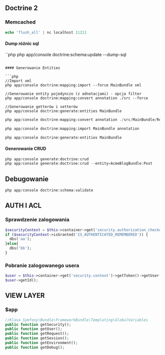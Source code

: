 ## Doctrine 2

### Memcached
```php
echo 'flush_all' | nc localhost 11211
```

#### Dump różnic sql
``php
php app/console doctrine:schema:update --dump-sql
```

#### Generowanie Entities

```php
//Import xml
php app/console doctrine:mapping:import --force MainBundle xml

//Generowanie entity pojedynczo (z adnotacjami) - opcja filter
php app/console doctrine:mapping:convert annotation ./src --force

//Generowanie getterów i setterów
php app/console doctrine:generate:entities MainBundle
```

```php
php app/console doctrine:mapping:convert annotation ./src/MainBundle/Resources/config/doctrine/metadata/orm --from-database --force

php app/console doctrine:mapping:import MainBundle annotation

php app/console doctrine:generate:entities MainBundle
```

#### Generowanie CRUD
```php
php app/console generate:doctrine:crud
php app/console generate:doctrine:crud --entity=AcmeBlogBundle:Post
```

## Debugowanie
```php
php app/console doctrine:schema:validate
```

## AUTH I ACL

### Sprawdzenie zalogowania
```php
$securityContext = $this->container->get('security.authorization_checker');
if ($securityContext->isGranted('IS_AUTHENTICATED_REMEMBERED')) {
  dbs('aa');
}else{
  dbs('bb');
}
```     

### Pobranie zalogowanego usera
```php
$user = $this->container->get('security.context')->getToken()->getUser();
$user->getId();
```

## VIEW LAYER
### $app
```php
//Klasa Symfony\Bundle\FrameworkBundle\Templating\GlobalVariables
public function getSecurity();
public function getUser();
public function getRequest();
public function getSession();
public function getEnvironment();
public function getDebug();

```
        


